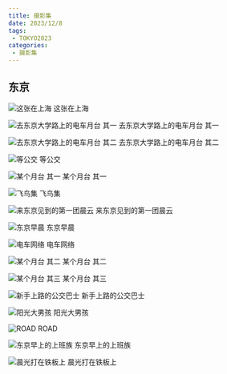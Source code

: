 ```yaml
---
title: 摄影集
date: 2023/12/8
tags:
 - TOKYO2023
categories:
 - 摄影集
---
```


## 东京

![这张在上海](https://cdn.jsdelivr.net/gh/HgOCN2/picx-images-hosting@master/20231214/000041.zw27lwwao9s.webp)
这张在上海

![去东京大学路上的电车月台 其一](https://cdn.jsdelivr.net/gh/HgOCN2/picx-images-hosting@master/20231214/000028.69dxy5zfssc0.webp)
去东京大学路上的电车月台 其一

![去东京大学路上的电车月台 其二](https://cdn.jsdelivr.net/gh/HgOCN2/picx-images-hosting@master/20231214/000027.64jd6sfeu0s0.webp)
去东京大学路上的电车月台 其二

![等公交](https://cdn.jsdelivr.net/gh/HgOCN2/picx-images-hosting@master/20231214/000021.6zaoxj7fohg0.webp)
等公交

![某个月台 其一](https://cdn.jsdelivr.net/gh/HgOCN2/picx-images-hosting@master/20231214/000047.58unsh5d6zc0.webp)
某个月台 其一

![飞鸟集](https://cdn.jsdelivr.net/gh/HgOCN2/picx-images-hosting@master/20231214/000052.5hr29as4y2s0.webp)
飞鸟集

![来东京见到的第一团晨云](https://cdn.jsdelivr.net/gh/HgOCN2/picx-images-hosting@master/20231214/000051.5z7gk619dkk0.webp)
来东京见到的第一团晨云

![东京早晨](https://cdn.jsdelivr.net/gh/HgOCN2/picx-images-hosting@master/20231214/000050.3uujiclfd9w0.webp)
东京早晨

![电车网络](https://cdn.jsdelivr.net/gh/HgOCN2/picx-images-hosting@master/20231214/000049.3k2ox4en13c0.webp)
电车网络

![某个月台 其二](https://cdn.jsdelivr.net/gh/HgOCN2/picx-images-hosting@master/20231214/000048.5ypmyvii6x00.webp)
某个月台 其二

![某个月台 其三](https://cdn.jsdelivr.net/gh/HgOCN2/picx-images-hosting@master/20231214/000060.3oyqun0f3zo0.webp)
某个月台 其三

![新手上路的公交巴士](https://cdn.jsdelivr.net/gh/HgOCN2/picx-images-hosting@master/20231214/000059.2km0aapl0v20.webp)
新手上路的公交巴士

![阳光大男孩](https://cdn.jsdelivr.net/gh/HgOCN2/picx-images-hosting@master/20231214/000058.f31nacn5cnc.webp)
阳光大男孩

![ROAD](https://cdn.jsdelivr.net/gh/HgOCN2/picx-images-hosting@master/20231214/000057.ehrzo1sp1zc.webp)
ROAD

![东京早上的上班族](https://cdn.jsdelivr.net/gh/HgOCN2/picx-images-hosting@master/20231214/000054.6lpbr2elb440.webp)
东京早上的上班族

![晨光打在铁板上](https://cdn.jsdelivr.net/gh/HgOCN2/picx-images-hosting@master/20231214/000053.18gg83a7ikao.webp)
晨光打在铁板上
